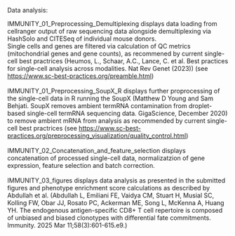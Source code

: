 Data analysis:

IMMUNITY_01_Preprocessing_Demultiplexing displays data loading from cellranger output of raw sequencing data alongside demultiplexing via HashSolo and CITESeq of individual mouse donors.<br/>Single cells and genes are filtered via calculation of QC metrics (mitochondrial genes and gene counts), as recommened by current single-cell best practrices (Heumos, L., Schaar, A.C., Lance, C. et al. Best practices for single-cell analysis across modalities. Nat Rev Genet (2023)) (see https://www.sc-best-practices.org/preamble.html)<br/>
<br/>
IMMUNITY_01_Preprocessing_SoupX_R displays further proprocessing of the single-cell data in R running the SoupX (Matthew D Young and Sam Behjati. SoupX removes ambient termRNA contamination from droplet-based single-cell termRNA sequencing data. GigaScience, December 2020)<br/>  to remove ambient mRNA from analysis as recommended by current single-cell best practrices (see https://www.sc-best-practices.org/preprocessing_visualization/quality_control.html)<br/>
<br/>
IMMUNITY_02_Concatenation_and_feature_selection displays concatenation of processed single-cell data, normalizatzion of gene expression, feature selection and batch correction.
<br/><br/>
IMMUNITY_03_figures displays data analysis as presented in the submitted figures and phenotype enrichment score calculations as described by Abdullah et al. (Abdullah L, Emiliani FE, Vaidya CM, Stuart H, Musial SC, Kolling FW, Obar JJ, Rosato PC, Ackerman ME, Song L, McKenna A, Huang YH. The endogenous antigen-specific CD8+ T cell repertoire is composed of unbiased and biased clonotypes with differential fate commitments. Immunity. 2025 Mar 11;58(3):601-615.e9.)
